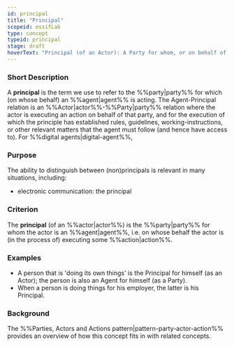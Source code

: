 ```yaml
---
id: principal
title: "Principal"
scopeid: essifLab
type: concept
typeid: principal
stage: draft
hoverText: "Principal (of an Actor): A Party for whom, or on behalf of whom, the Actor works (this Actor is then called an Agent of that Party)."
---
```


### Short Description
A **principal** is the term we use to refer to the %%party|party%% for which (on whose behalf) an %%agent|agent%% is acting. The Agent-Principal relation is an %%Actor|actor%%-%%Party|party%% relation where the actor is executing an action on behalf of that party, and for the execution of which the principle has established rules, guidelines, working-instructions, or other relevant matters that the agent must follow (and hence have access to). For %%digital agents|digital-agent%%, 

### Purpose
The ability to distinguish between (non)principals is relevant in many situations, including:
- electronic communication: the principal 

### Criterion
The **principal** (of an %%actor|actor%%) is the %%party|party%% for whom the actor is an %%agent|agent%%, i.e. on whose behalf the actor is (in the process of) executing some %%action|action%%.

### Examples

- A person that is 'doing its own things' is the Principal for himself (as an Actor); the person is also an Agent for himself (as a Party).
- When a person is doing things for his employer, the latter is his Principal.

### Background
The %%Parties, Actors and Actions pattern|pattern-party-actor-action%% provides an overview of how this concept fits in with related concepts.
